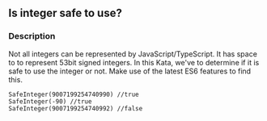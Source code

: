 ## Is integer safe to use?

### Description

Not all integers can be represented by JavaScript/TypeScript. It has space to to represent 53bit signed integers. In this Kata, we've to determine if it is safe to use the integer or not. Make use of the latest ES6 features to find this.
```
SafeInteger(9007199254740990) //true
SafeInteger(-90) //true
SafeInteger(9007199254740992) //false
```
